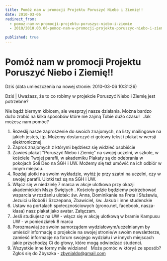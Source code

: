 ```yaml
---
title: Pomóż nam w promocji Projektu Poruszyć Niebo i Ziemię!!
date: 2010-03-06
redirect_from: 
  - pomoz-nam-w-promocji-projektu-poruszyc-niebo-i-ziemie
  - 2010/2010.03.06-pomoz-nam-w-promocji-projektu-poruszyc-niebo-i-ziemie

published: true
---
```




# Pomóż nam w promocji Projektu Poruszyć Niebo i Ziemię!!

<time>Dziś (data umieszczenia na nowej stronie: 2010-03-06 10:31:26)</time>

Dziś | Uważasz, że to co robimy w projekcie Poruszyć Niebo i Ziemię jest potrzebne?

Nie bądź biernym kibicem, ale wesprzyj nasze działania. Można bardzo dużo zrobić na kilka sposobów które nie zajmą Tobie dużo czasu!
&nbsp;
Jak możesz nam pomóc?
&nbsp;
1. Roześlij nasze zaproszenie do swoich znajomych, na listy mailingowe na jakich jesteś, itp. Możemy dostarczyć ci gotowy tekst i plakat w wersji elektronicznej.
&nbsp;
2. Zaproś znajomych z którymi będziesz się widzieć osobiście
&nbsp;
3. Zawieś plakat "Poruszyć Niebo i Ziemię" na swojej uczelni, w szkole, w kościele Twojej parafii, w akademiku
Plakaty są do odebrania w pokojach Soli Deo na SGH i UW. Możemy się też umówić na ich odbiór w innym miejscu.
&nbsp;
4. Rozdaj ulotki na swoim wykładzie, wyłóż je przy szatni na uczelni, czy w swojej parafii.
Ulotki też są na SGH i UW.
&nbsp;
5. Włącz się w niedzielę 7 marca w akcje ulotkowa przy okazji akademickich Mszy Świętych .
Kościoły gdzie będziemy potrzebować wsparcia w rozdaniu ulotek: św. Anna, Dominikanie na Freta i Służewiu, Jezuici u Boboli i Szczepana, Zbawiciel, św. Jakub i inne studenckie
&nbsp;
5. Ustaw na portalach społecznościowych (grono.net, facebook, nasza-klasa) nasz plakat jako avatar. Załączam.
&nbsp;
6. Jeśli studiujesz na UW - włącz się w akcję ulotkową w bramie Kampusu UW - w poniedziałek 8 marca
&nbsp;
7. Porozmawiaj ze swoim samorządem wydziałowym/uczelnianym by umieścił informację o projekcie na swojej stronie/w swoim newsletterze, zamieść informacje na forum swojego wydziału i w innych miejscach jakie przychodzą Ci do głowy, które mogą odwiedzać studenci.
&nbsp;
8. Wszystkie inne formy mile widziane!
&nbsp;
Może pomóc w któryś ze sposób? Zgłoś się do Zbyszka - zbynialdo@gmail.com


<!--{{json:{"created_date":"2010-03-06 10:31:26","publish_down":"0000-00-00 00:00:00","id":"890"}}}-->